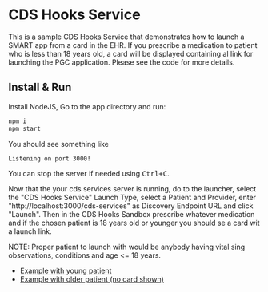 # CDS Hooks Service

This is a sample CDS Hooks Service that demonstrates how to launch a SMART app from a card in the EHR.
If you prescribe a medication to patient who is less than 18 years old, a card will be displayed
containing al link for launching the PGC application. Please see the code for more details.


## Install & Run

Install NodeJS, Go to the app directory and run:
```sh
npm i
npm start
```

You should see something like

    Listening on port 3000!

You can stop the server if needed using <kbd>Ctrl+C</kbd>.

Now that the your cds services server is running, do to the launcher,
select the "CDS Hooks Service" Launch Type, select a Patient and Provider,
enter "http://localhost:3000/cds-services" as Discovery Endpoint URL and click
"Launch". Then in the CDS Hooks Sandbox prescribe whatever medication and if
the chosen patient is 18 years old or younger you should se a card wit a launch link.

NOTE: Proper patient to launch with would be anybody having vital sing observations,
conditions and age <= 18 years.

- [Example with young patient](https://launch.smarthealthit.org/?auth_error=&fhir_version_1=r2&fhir_version_2=r3&iss=&launch_cds=1&launch_url=&patient=d0d0cde0-4b21-42f6-9c1e-bfa447d72059&prov_skip_auth=1&prov_skip_login=1&provider=smart-Practitioner-71614502&pt_skip_auth=1&public_key=&sb=&sde=http%3A%2F%2Flocalhost%3A3000%2Fcds-services&token_lifetime=15&user_pt=)
- [Example with older patient (no card shown)](https://launch.smarthealthit.org/?auth_error=&fhir_version_1=r2&fhir_version_2=r3&iss=&launch_cds=1&launch_url=&patient=smart-1213208&prov_skip_auth=1&prov_skip_login=1&provider=smart-Practitioner-71614502&pt_skip_auth=1&public_key=&sb=&sde=http%3A%2F%2Flocalhost%3A3000%2Fcds-services&token_lifetime=15&user_pt=)


